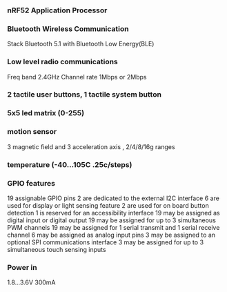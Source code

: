 ### nRF52 Application Processor
### Bluetooth Wireless Communication
Stack Bluetooth 5.1 with Bluetooth Low Energy(BLE)
### Low level radio communications
Freq band 2.4GHz
Channel rate 1Mbps or 2Mbps
### 2 tactile user buttons, 1 tactile system button
### 5x5 led matrix (0-255)
### motion sensor
3 magnetic field and 3 acceleration axis , 2/4/8/16g ranges
### temperature (-40...105C .25c/steps)
### GPIO features 
19 assignable GPIO pins
	2 are dedicated to the external I2C interface
	6 are used for display or light sensing feature
	2 are used for on board button detection
	1 is reserved for an accessibility interface
	19 may be assigned as digital input or digital output
	19 may be assigned for up to 3 simultaneous PWM channels
	19 may be assigned for 1 serial transmit and 1 serial receive channel
	6 may be assigned as analog input pins
	3 may be assigned to an optional SPI communications interface
	3 may be assigned for up to 3 simultaneous touch sensing inputs
### Power in
1.8...3.6V 300mA
